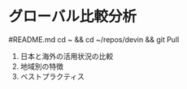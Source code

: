 # グローバル比較分析

#README.md
cd ~ && cd ~/repos/devin && git Pull

1. 日本と海外の活用状況の比較
2. 地域別の特徴
3. ベストプラクティス

